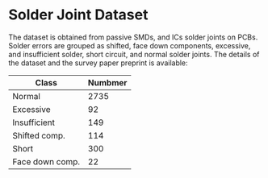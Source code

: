 # Solder Joint Dataset
The dataset is obtained from passive SMDs, and ICs solder joints on PCBs. Solder errors are grouped as shifted, face down components, excessive, and insufficient solder, short circuit, and normal solder joints. The details of the dataset and the survey paper preprint is available:

| Class | Numbmer |
| --- | --- |
| Normal | 2735 |
| Excessive | 92 |
| Insufficient | 149 |
| Shifted comp. | 114 |
| Short | 300 |
| Face down comp. | 22 |
